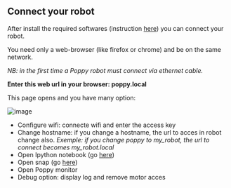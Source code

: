 ## Connect your robot

After install the required softwares (instruction [here](http://poppy-project.github.io/poppy-docs/gettingstarted/install_software.html)) you can connect your robot.

You need only a web-browser (like firefox or chrome) and be on the same network.

*NB: in the first time a Poppy robot must connect via ethernet cable.*

**Enter this web url in your browser: poppy.local**

This page opens and you have many option:

![image](../../poppy_home.png)

- Configure wifi: connecte wifi and enter the access key
- Change hostname: if you change a hostname, the url to acces in robot change also. *Exemple: if you change poppy to my_robot, the url to connect becomes my_robot.local*
- Open Ipython notebook (go [here](http://poppy-project.github.io/poppy-docs/gettingstarted/quickstarts/python.html))
- Open snap (go [here](http://poppy-project.github.io/poppy-docs/gettingstarted/quickstarts/snap.html))
- Open Poppy monitor
- Debug option: display log and remove motor acces

